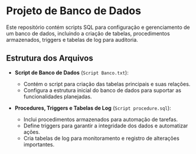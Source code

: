 # Projeto de Banco de Dados

Este repositório contém scripts SQL para configuração e gerenciamento de um banco de dados, incluindo a criação de tabelas, procedimentos armazenados, triggers e tabelas de log para auditoria.

## Estrutura dos Arquivos

- **Script de Banco de Dados** (`Script Banco.txt`):
  - Contém o script para criação das tabelas principais e suas relações.
  - Configura a estrutura inicial do banco de dados para suportar as funcionalidades planejadas.

- **Procedures, Triggers e Tabelas de Log** (`Script procedure.sql`):
  - Inclui procedimentos armazenados para automação de tarefas.
  - Define triggers para garantir a integridade dos dados e automatizar ações.
  - Cria tabelas de log para monitoramento e registro de alterações importantes.
